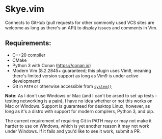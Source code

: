# Skye.vim

Connects to GitHub (pull requests for other commonly used VCS sites are welcome as long as there's an API) to display issues and comments in Vim.

## Requirements:
* C++20 compiler
* CMake
* Python 3 with Conan (https://conan.io)
* Modern Vim (8.2.2845+ guaranteed; this plugin uses Vim9, meaning there's limited version support as long as Vim9 is under active development)
* Git in `PATH` or otherwise accessible from [`system()`](https://en.cppreference.com/w/cpp/utility/program/system)

**Note:** As I don't use Windows or Mac (and I can't be arsed to set up tests - testing networking is a pain), I have no idea whether or not this works on Mac or Windows. Support is guaranteed for desktop Linux, however, as long as it's a distro with support for modern compilers, Python 3, and pip.

The current requirement of requiring Git in PATH may or may not make it harder to use on Windows, which is yet another reason it may not work under Windows. If it fails and you'd like to see it work, submit a PR.


